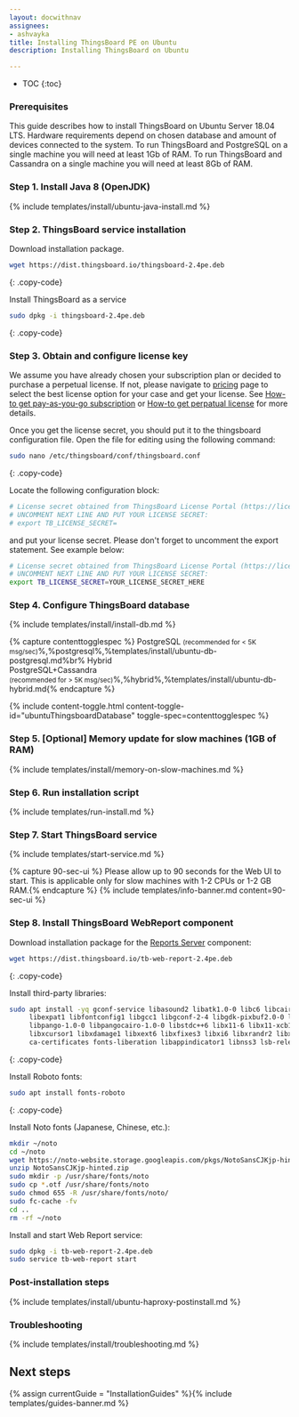 ```yaml
---
layout: docwithnav
assignees:
- ashvayka
title: Installing ThingsBoard PE on Ubuntu
description: Installing ThingsBoard on Ubuntu

---
```


* TOC
{:toc}

### Prerequisites

This guide describes how to install ThingsBoard on Ubuntu Server 18.04 LTS. 
Hardware requirements depend on chosen database and amount of devices connected to the system. 
To run ThingsBoard and PostgreSQL on a single machine you will need at least 1Gb of RAM.
To run ThingsBoard and Cassandra on a single machine you will need at least 8Gb of RAM.

### Step 1. Install Java 8 (OpenJDK) 

{% include templates/install/ubuntu-java-install.md %}

### Step 2. ThingsBoard service installation

Download installation package.

```bash
wget https://dist.thingsboard.io/thingsboard-2.4pe.deb
```
{: .copy-code}

Install ThingsBoard as a service

```bash
sudo dpkg -i thingsboard-2.4pe.deb
```
{: .copy-code}

### Step 3. Obtain and configure license key 

We assume you have already chosen your subscription plan or decided to purchase a perpetual license. 
If not, please navigate to [pricing](/pricing/) page to select the best license option for your case and get your license. 
See [How-to get pay-as-you-go subscription](/TODO) or [How-to get perpatual license](TODO) for more details.

Once you get the license secret, you should put it to the thingsboard configuration file. 
Open the file for editing using the following command:

```bash 
sudo nano /etc/thingsboard/conf/thingsboard.conf
``` 
{: .copy-code}

Locate the following configuration block:

```bash
# License secret obtained from ThingsBoard License Portal (https://license.thingsboard.io)
# UNCOMMENT NEXT LINE AND PUT YOUR LICENSE SECRET:
# export TB_LICENSE_SECRET=
```

and put your license secret. Please don't forget to uncomment the export statement. See example below: 

```bash
# License secret obtained from ThingsBoard License Portal (https://license.thingsboard.io)
# UNCOMMENT NEXT LINE AND PUT YOUR LICENSE SECRET:
export TB_LICENSE_SECRET=YOUR_LICENSE_SECRET_HERE
``` 

### Step 4. Configure ThingsBoard database

{% include templates/install/install-db.md %}

{% capture contenttogglespec %}
PostgreSQL <small>(recommended for < 5K msg/sec)</small>%,%postgresql%,%templates/install/ubuntu-db-postgresql.md%br%
Hybrid <br/>PostgreSQL+Cassandra<br/><small>(recommended for > 5K msg/sec)</small>%,%hybrid%,%templates/install/ubuntu-db-hybrid.md{% endcapture %}

{% include content-toggle.html content-toggle-id="ubuntuThingsboardDatabase" toggle-spec=contenttogglespec %} 

### Step 5. [Optional] Memory update for slow machines (1GB of RAM) 

{% include templates/install/memory-on-slow-machines.md %} 

### Step 6. Run installation script

{% include templates/run-install.md %} 

### Step 7. Start ThingsBoard service

{% include templates/start-service.md %}

{% capture 90-sec-ui %}
Please allow up to 90 seconds for the Web UI to start. This is applicable only for slow machines with 1-2 CPUs or 1-2 GB RAM.{% endcapture %}
{% include templates/info-banner.md content=90-sec-ui %}

### Step 8. Install ThingsBoard WebReport component

Download installation package for the [Reports Server](/docs/user-guide/reporting/#reports-server) component:

```bash
wget https://dist.thingsboard.io/tb-web-report-2.4pe.deb
```
{: .copy-code}

Install third-party libraries:

```bash
sudo apt install -yq gconf-service libasound2 libatk1.0-0 libc6 libcairo2 libcups2 libdbus-1-3 \
     libexpat1 libfontconfig1 libgcc1 libgconf-2-4 libgdk-pixbuf2.0-0 libglib2.0-0 libgtk-3-0 libnspr4 \
     libpango-1.0-0 libpangocairo-1.0-0 libstdc++6 libx11-6 libx11-xcb1 libxcb1 libxcomposite1 \
     libxcursor1 libxdamage1 libxext6 libxfixes3 libxi6 libxrandr2 libxrender1 libxss1 libxtst6 \
     ca-certificates fonts-liberation libappindicator1 libnss3 lsb-release xdg-utils unzip wget
```
{: .copy-code}

Install Roboto fonts:

```bash
sudo apt install fonts-roboto
```
{: .copy-code}

Install Noto fonts (Japanese, Chinese, etc.):

```bash
mkdir ~/noto
cd ~/noto
wget https://noto-website.storage.googleapis.com/pkgs/NotoSansCJKjp-hinted.zip
unzip NotoSansCJKjp-hinted.zip
sudo mkdir -p /usr/share/fonts/noto
sudo cp *.otf /usr/share/fonts/noto
sudo chmod 655 -R /usr/share/fonts/noto/
sudo fc-cache -fv
cd ..
rm -rf ~/noto
```

Install and start Web Report service:

```bash
sudo dpkg -i tb-web-report-2.4pe.deb
sudo service tb-web-report start
```

### Post-installation steps

{% include templates/install/ubuntu-haproxy-postinstall.md %}

### Troubleshooting

{% include templates/install/troubleshooting.md %}

## Next steps

{% assign currentGuide = "InstallationGuides" %}{% include templates/guides-banner.md %}
